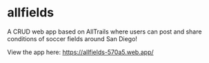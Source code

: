 # allfields

A CRUD web app based on AllTrails where users can post and share conditions of soccer fields around San Diego!

View the app here: https://allfields-570a5.web.app/
